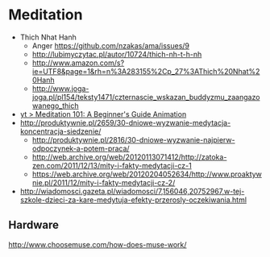 # Meditation
- Thich Nhat Hanh
  - Anger https://github.com/nzakas/ama/issues/9
  - http://lubimyczytac.pl/autor/10724/thich-nh-t-h-nh
  - http://www.amazon.com/s?ie=UTF8&page=1&rh=n%3A283155%2Cp_27%3AThich%20Nhat%20Hanh
  - http://www.joga-joga.pl/pl154/teksty1471/czternascie_wskazan_buddyzmu_zaangazowanego_thich
- [yt > Meditation 101: A Beginner's Guide Animation](https://youtu.be/rqoxYKtEWEc)
- http://produktywnie.pl/2659/30-dniowe-wyzwanie-medytacja-koncentracja-siedzenie/
  - http://produktywnie.pl/2816/30-dniowe-wyzwanie-najpierw-odpoczynek-a-potem-praca/
  - http://web.archive.org/web/20120113071412/http://zatoka-zen.com/2011/12/13/mity-i-fakty-medytacji-cz-1
  - https://web.archive.org/web/20120204052634/http://www.proaktywnie.pl/2011/12/mity-i-fakty-medytacji-cz-2/
- http://wiadomosci.gazeta.pl/wiadomosci/7,156046,20752967,w-tej-szkole-dzieci-za-kare-medytuja-efekty-przerosly-oczekiwania.html

## Hardware

http://www.choosemuse.com/how-does-muse-work/
